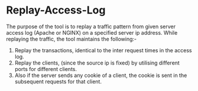 # Replay-Access-Log

The purpose of the tool is to replay a traffic pattern from given server access log (Apache or NGINX) on a specified server ip address.  While replaying the traffic, the tool maintains the following:- 
1. Replay the transactions, identical to the inter request times in the access log.
2. Replay the clients, (since the source ip is fixed) by utilising different ports for different clients.
3. Also if the server sends any cookie of a client, the cookie is sent in the  subsequent requests for that client.